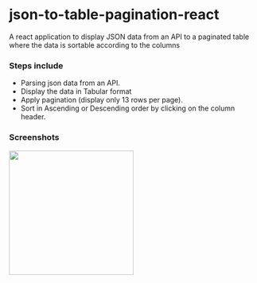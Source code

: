 # json-to-table-pagination-react
A react application to display JSON data from an API to a paginated table where the data is sortable according to the columns

### Steps include
- Parsing json data from an API.
- Display the data in Tabular format
- Apply pagination (display only 13 rows per page).
- Sort in Ascending or Descending order by clicking on the column header.

### Screenshots

<img src="https://github.com/adityapranavbhuvanapalli/json-to-table-pagination-react/screenshots/screenshot.png" width="250">
